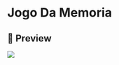 # Jogo Da Memoria

## :eyes: Preview
![](https://cdn.discordapp.com/attachments/576875163686010911/765512438552068126/Gravacao_de_Tela_2020-10-13_as_06.44.46.gif)
